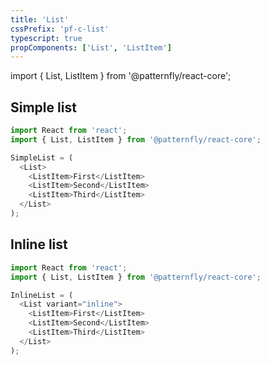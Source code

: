 ```yaml
---
title: 'List'
cssPrefix: 'pf-c-list'
typescript: true
propComponents: ['List', 'ListItem']
---
```


import { List, ListItem } from '@patternfly/react-core';

## Simple list

```js
import React from 'react';
import { List, ListItem } from '@patternfly/react-core';

SimpleList = (
  <List>
    <ListItem>First</ListItem>
    <ListItem>Second</ListItem>
    <ListItem>Third</ListItem>
  </List>
);
```

## Inline list

```js
import React from 'react';
import { List, ListItem } from '@patternfly/react-core';

InlineList = (
  <List variant="inline">
    <ListItem>First</ListItem>
    <ListItem>Second</ListItem>
    <ListItem>Third</ListItem>
  </List>
);
```
